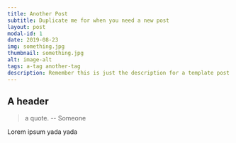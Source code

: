 ```yaml
---
title: Another Post
subtitle: Duplicate me for when you need a new post
layout: post
modal-id: 1
date: 2019-08-23
img: something.jpg
thumbnail: something.jpg
alt: image-alt
tags: a-tag another-tag
description: Remember this is just the description for a template post!
---
```

## A header

> a quote.
> -- Someone

Lorem ipsum yada yada